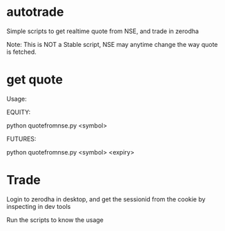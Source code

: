 # autotrade
Simple scripts to get realtime quote from NSE, and trade in zerodha

Note: This is NOT a Stable script, NSE may anytime change the way quote is fetched.


# get quote
Usage:

EQUITY:

python quotefromnse.py \<symbol\>

FUTURES:

python quotefromnse.py \<symbol\> \<expiry\>

# Trade

Login to zerodha in desktop, and get the sessionid from the cookie by inspecting in dev tools

Run the scripts to know the usage
